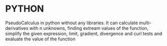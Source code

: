 # PYTHON
PseudoCalculus in python without any libraries. It can calculate multi-derivatives with n unknowns, finding extream values of the function, simplify the given expression, limit, gradient, divergence and curl tests and exaluate the value of the function  

